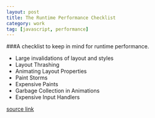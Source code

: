```yaml
---
layout: post
title: The Runtime Performance Checklist
category: work
tag: [javascript, performance]
---
```


###A checklist to keep in mind for runtime performance.

- Large invalidations of layout and styles
- Layout Thrashing
- Animating Layout Properties
- Paint Storms
- Expensive Paints
- Garbage Collection in Animations
- Expensive Input Handlers

[source link][1]

[1]: http://calendar.perfplanet.com/2013/the-runtime-performance-checklist/ "source"